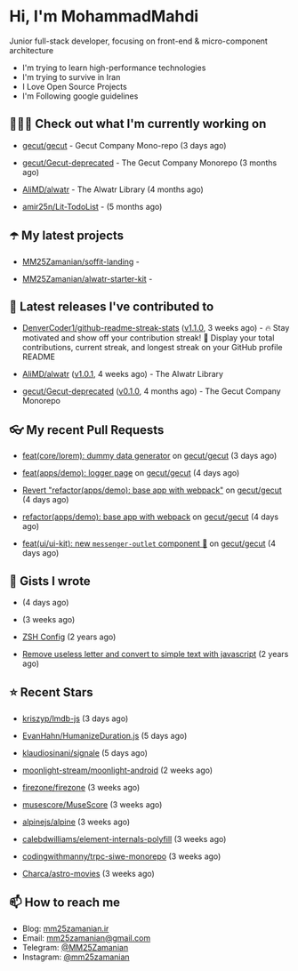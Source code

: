 # Hi, I'm MohammadMahdi

Junior full-stack developer, focusing on front-end & micro-component architecture

- I'm trying to learn high-performance technologies
- I'm trying to survive in Iran
- I Love Open Source Projects
- I'm Following google guidelines

## 👨🏻‍💻 Check out what I'm currently working on



- [gecut/gecut](https://github.com/gecut/gecut) - Gecut Company Mono-repo (3 days ago)

- [gecut/Gecut-deprecated](https://github.com/gecut/Gecut-deprecated) - The Gecut Company Monorepo (3 months ago)

- [AliMD/alwatr](https://github.com/AliMD/alwatr) - The Alwatr Library (4 months ago)

- [amir25n/Lit-TodoList](https://github.com/amir25n/Lit-TodoList) -  (5 months ago)

## ☂️ My latest projects



- [MM25Zamanian/soffit-landing](https://github.com/MM25Zamanian/soffit-landing) - 

- [MM25Zamanian/alwatr-starter-kit](https://github.com/MM25Zamanian/alwatr-starter-kit) - 

## 🎉 Latest releases I've contributed to



- [DenverCoder1/github-readme-streak-stats](https://github.com/DenverCoder1/github-readme-streak-stats) ([v1.1.0](https://github.com/DenverCoder1/github-readme-streak-stats/releases/tag/v1.1.0), 3 weeks ago) - 🔥 Stay motivated and show off your contribution streak! 🌟 Display your total contributions, current streak, and longest streak on your GitHub profile README

- [AliMD/alwatr](https://github.com/AliMD/alwatr) ([v1.0.1](https://github.com/AliMD/alwatr/releases/tag/v1.0.1), 4 weeks ago) - The Alwatr Library

- [gecut/Gecut-deprecated](https://github.com/gecut/Gecut-deprecated) ([v0.1.0](https://github.com/gecut/Gecut-deprecated/releases/tag/v0.1.0), 4 months ago) - The Gecut Company Monorepo

## 👓 My recent Pull Requests



- [feat(core/lorem): dummy data generator](https://github.com/gecut/gecut/pull/291) on [gecut/gecut](https://github.com/gecut/gecut) (3 days ago)

- [feat(apps/demo): logger page](https://github.com/gecut/gecut/pull/285) on [gecut/gecut](https://github.com/gecut/gecut) (4 days ago)

- [Revert &#34;refactor(apps/demo): base app with webpack&#34;](https://github.com/gecut/gecut/pull/284) on [gecut/gecut](https://github.com/gecut/gecut) (4 days ago)

- [refactor(apps/demo): base app with webpack](https://github.com/gecut/gecut/pull/283) on [gecut/gecut](https://github.com/gecut/gecut) (4 days ago)

- [feat(ui/ui-kit): new `messenger-outlet` component 🥳](https://github.com/gecut/gecut/pull/282) on [gecut/gecut](https://github.com/gecut/gecut) (4 days ago)

## 📓 Gists I wrote



- [](https://gist.github.com/4a90a63f8e2481311cfb56dd65a50c40) (4 days ago)

- [](https://gist.github.com/6fa5e6dbc6fbe09398ad885d68200702) (3 weeks ago)

- [ZSH Config](https://gist.github.com/fc1960135cf54fd5fae966c637455ffe) (2 years ago)

- [Remove useless letter and convert to simple text with javascript](https://gist.github.com/2249ec3b4dfe1de7693d6412beeba5a0) (2 years ago)

## ⭐ Recent Stars



- [kriszyp/lmdb-js](https://github.com/kriszyp/lmdb-js) (3 days ago)

- [EvanHahn/HumanizeDuration.js](https://github.com/EvanHahn/HumanizeDuration.js) (5 days ago)

- [klaudiosinani/signale](https://github.com/klaudiosinani/signale) (5 days ago)

- [moonlight-stream/moonlight-android](https://github.com/moonlight-stream/moonlight-android) (2 weeks ago)

- [firezone/firezone](https://github.com/firezone/firezone) (3 weeks ago)

- [musescore/MuseScore](https://github.com/musescore/MuseScore) (3 weeks ago)

- [alpinejs/alpine](https://github.com/alpinejs/alpine) (3 weeks ago)

- [calebdwilliams/element-internals-polyfill](https://github.com/calebdwilliams/element-internals-polyfill) (3 weeks ago)

- [codingwithmanny/trpc-siwe-monorepo](https://github.com/codingwithmanny/trpc-siwe-monorepo) (3 weeks ago)

- [Charca/astro-movies](https://github.com/Charca/astro-movies) (3 weeks ago)

## 📫 How to reach me

- Blog: [mm25zamanian.ir](https://mm25zamanian.ir)
- Email: [mm25zamanian@gmail.com](mailto://mm25zamanian@gmail.com)
- Telegram: [@MM25Zamanian](https://t.me/MM25Zamanian)
- Instagram: [@mm25zamanian](https://instagram.com/mm25zamanian)
